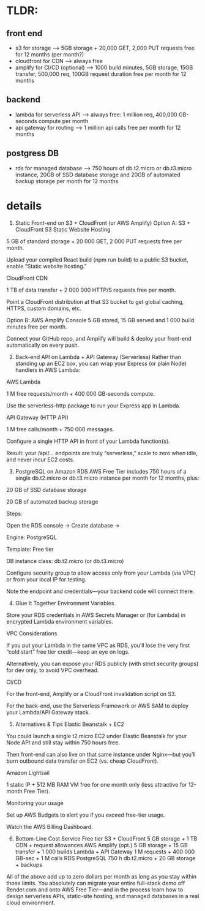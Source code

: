 # TLDR:
## front end
- s3 for storage --> 5GB storage + 20,000 GET, 2,000 PUT requests free for 12 months (per month?)
- cloudfront for CDN --> always free
- amplify for CI/CD (optional) --> 1000 build minutes, 5GB storage, 15GB transfer, 500,000 req, 100GB request duration free per month for 12 months 

## backend
- lambda for serverless API --> always free: 1 million req, 400,000 GB-seconds compute per month
- api gateway for routing --> 1 million api calls free per month for 12 months

## postgress DB
- rds for managed database --> 750 hours of db.t2.micro or db.t3.micro instance, 20GB of SSD database storage and 20GB of automated backup storage per month for 12 months


# details
1. Static Front-end on S3 + CloudFront (or AWS Amplify)
Option A: S3 + CloudFront
S3 Static Website Hosting

5 GB of standard storage + 20 000 GET, 2 000 PUT requests free per month.

Upload your compiled React build (npm run build) to a public S3 bucket, enable “Static website hosting.”

CloudFront CDN

1 TB of data transfer + 2 000 000 HTTP/S requests free per month.

Point a CloudFront distribution at that S3 bucket to get global caching, HTTPS, custom domains, etc.

Option B: AWS Amplify Console
5 GB stored, 15 GB served and 1 000 build minutes free per month.

Connect your GitHub repo, and Amplify will build & deploy your front-end automatically on every push.

2. Back-end API on Lambda + API Gateway (Serverless)
Rather than standing up an EC2 box, you can wrap your Express (or plain Node) handlers in AWS Lambda:

AWS Lambda

1 M free requests/month + 400 000 GB-seconds compute.

Use the serverless-http package to run your Express app in Lambda.

API Gateway (HTTP API)

1 M free calls/month + 750 000 messages.

Configure a single HTTP API in front of your Lambda function(s).

Result: your /api/... endpoints are truly “serverless,” scale to zero when idle, and never incur EC2 costs.

3. PostgreSQL on Amazon RDS
AWS Free Tier includes 750 hours of a single db.t2.micro or db.t3.micro instance per month for 12 months, plus:

20 GB of SSD database storage

20 GB of automated backup storage

Steps:

Open the RDS console → Create database →

Engine: PostgreSQL

Template: Free tier

DB instance class: db.t2.micro (or db.t3.micro)

Configure security group to allow access only from your Lambda (via VPC) or from your local IP for testing.

Note the endpoint and credentials—your backend code will connect there.

4. Glue It Together
Environment Variables

Store your RDS credentials in AWS Secrets Manager or (for Lambda) in encrypted Lambda environment variables.

VPC Considerations

If you put your Lambda in the same VPC as RDS, you’ll lose the very first “cold start” free tier credit—keep an eye on logs.

Alternatively, you can expose your RDS publicly (with strict security groups) for dev only, to avoid VPC overhead.

CI/CD

For the front-end, Amplify or a CloudFront invalidation script on S3.

For the back-end, use the Serverless Framework or AWS SAM to deploy your Lambda/API Gateway stack.

5. Alternatives & Tips
Elastic Beanstalk + EC2

You could launch a single t2.micro EC2 under Elastic Beanstalk for your Node API and still stay within 750 hours free.

Then front-end can also live on that same instance under Nginx—but you’ll burn outbound data transfer on EC2 (vs. cheap CloudFront).

Amazon Lightsail

1 static IP + 512 MB RAM VM free for one month only (less attractive for 12-month Free Tier).

Monitoring your usage

Set up AWS Budgets to alert you if you exceed free-tier usage.

Watch the AWS Billing Dashboard.

6. Bottom-Line Cost
Service	Free tier
S3 + CloudFront	5 GB storage + 1 TB CDN + request allowances
AWS Amplify (opt.)	5 GB storage + 15 GB transfer + 1 000 builds
Lambda + API Gateway	1 M requests + 400 000 GB-sec + 1 M calls
RDS PostgreSQL	750 h db.t2.micro + 20 GB storage + backups

All of the above add up to zero dollars per month as long as you stay within those limits. You absolutely can migrate your entire full-stack demo off Render.com and onto AWS Free Tier—and in the process learn how to design serverless APIs, static-site hosting, and managed databases in a real cloud environment.
